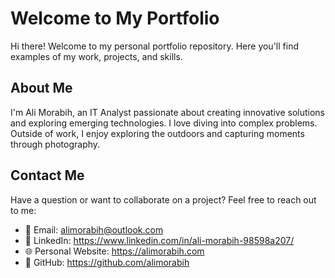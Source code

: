 # Welcome to My Portfolio

Hi there! Welcome to my personal portfolio repository. Here you'll find examples of my work, projects, and skills.

## About Me

I'm Ali Morabih, an IT Analyst passionate about creating innovative solutions and exploring emerging technologies. I love diving into complex problems. Outside of work, I enjoy exploring the outdoors and capturing moments through photography.


## Contact Me

Have a question or want to collaborate on a project? Feel free to reach out to me:

- 📧 Email: alimorabih@outlook.com
- 💼 LinkedIn: https://www.linkedin.com/in/ali-morabih-98598a207/
- 🌐 Personal Website: https://alimorabih.com
- 📂 GitHub: https://github.com/alimorabih

